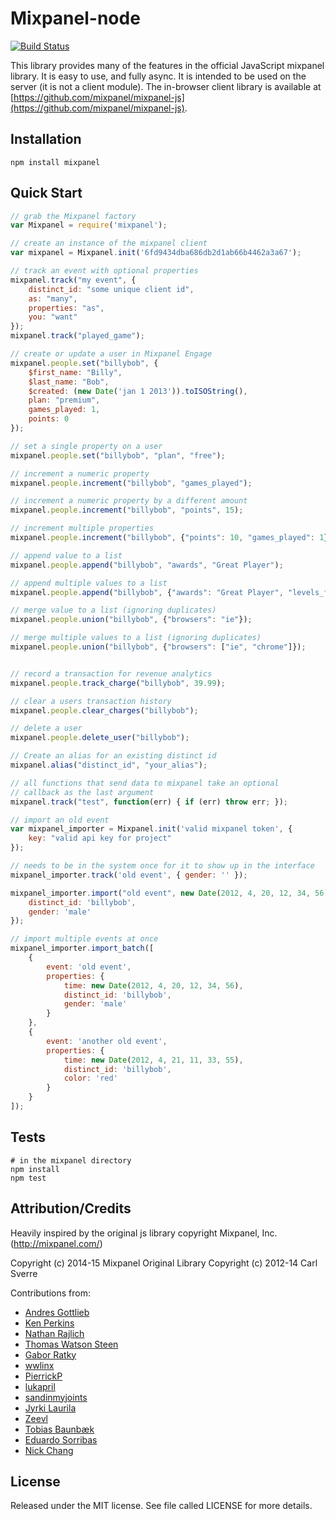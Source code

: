 Mixpanel-node
=============
[![Build Status](https://travis-ci.org/mixpanel/mixpanel-node.svg?branch=master)](https://travis-ci.org/mixpanel/mixpanel-node)

This library provides many of the features in the official JavaScript mixpanel library.  It is easy to use, and fully async. It is intended to be used on the server (it is not a client module). The in-browser client library is available
at [https://github.com/mixpanel/mixpanel-js](https://github.com/mixpanel/mixpanel-js).

Installation
------------

    npm install mixpanel

Quick Start
-----------

```javascript
// grab the Mixpanel factory
var Mixpanel = require('mixpanel');

// create an instance of the mixpanel client
var mixpanel = Mixpanel.init('6fd9434dba686db2d1ab66b4462a3a67');

// track an event with optional properties
mixpanel.track("my event", {
    distinct_id: "some unique client id",
    as: "many",
    properties: "as",
    you: "want"
});
mixpanel.track("played_game");

// create or update a user in Mixpanel Engage
mixpanel.people.set("billybob", {
    $first_name: "Billy",
    $last_name: "Bob",
    $created: (new Date('jan 1 2013')).toISOString(),
    plan: "premium",
    games_played: 1,
    points: 0
});

// set a single property on a user
mixpanel.people.set("billybob", "plan", "free");

// increment a numeric property
mixpanel.people.increment("billybob", "games_played");

// increment a numeric property by a different amount
mixpanel.people.increment("billybob", "points", 15);

// increment multiple properties
mixpanel.people.increment("billybob", {"points": 10, "games_played": 1});

// append value to a list
mixpanel.people.append("billybob", "awards", "Great Player");

// append multiple values to a list
mixpanel.people.append("billybob", {"awards": "Great Player", "levels_finished": "Level 4"});

// merge value to a list (ignoring duplicates)
mixpanel.people.union("billybob", {"browsers": "ie"});

// merge multiple values to a list (ignoring duplicates)
mixpanel.people.union("billybob", {"browsers": ["ie", "chrome"]});


// record a transaction for revenue analytics
mixpanel.people.track_charge("billybob", 39.99);

// clear a users transaction history
mixpanel.people.clear_charges("billybob");

// delete a user
mixpanel.people.delete_user("billybob");

// Create an alias for an existing distinct id
mixpanel.alias("distinct_id", "your_alias");

// all functions that send data to mixpanel take an optional
// callback as the last argument
mixpanel.track("test", function(err) { if (err) throw err; });

// import an old event
var mixpanel_importer = Mixpanel.init('valid mixpanel token', {
    key: "valid api key for project"
});

// needs to be in the system once for it to show up in the interface
mixpanel_importer.track('old event', { gender: '' });

mixpanel_importer.import("old event", new Date(2012, 4, 20, 12, 34, 56), {
    distinct_id: 'billybob',
    gender: 'male'
});

// import multiple events at once
mixpanel_importer.import_batch([
    {
        event: 'old event',
        properties: {
            time: new Date(2012, 4, 20, 12, 34, 56),
            distinct_id: 'billybob',
            gender: 'male'
        }
    },
    {
        event: 'another old event',
        properties: {
            time: new Date(2012, 4, 21, 11, 33, 55),
            distinct_id: 'billybob',
            color: 'red'
        }
    }
]);
```

Tests
-----

    # in the mixpanel directory
    npm install
    npm test

Attribution/Credits
-------------------

Heavily inspired by the original js library copyright Mixpanel, Inc.
(http://mixpanel.com/)

Copyright (c) 2014-15 Mixpanel
Original Library Copyright (c) 2012-14 Carl Sverre

Contributions from:
 - [Andres Gottlieb](https://github.com/andresgottlieb)
 - [Ken Perkins](https://github.com/kenperkins)
 - [Nathan Rajlich](https://github.com/TooTallNate)
 - [Thomas Watson Steen](https://github.com/watson)
 - [Gabor Ratky](https://github.com/rgabo)
 - [wwlinx](https://github.com/wwlinx)
 - [PierrickP](https://github.com/PierrickP)
 - [lukapril](https://github.com/lukapril)
 - [sandinmyjoints](https://github.com/sandinmyjoints)
 - [Jyrki Laurila](https://github.com/jylauril)
 - [Zeevl](https://github.com/zeevl)
 - [Tobias Baunbæk](https://github.com/freeall)
 - [Eduardo Sorribas](https://github.com/sorribas)
 - [Nick Chang](https://github.com/maeldur)

License
-------------------

Released under the MIT license.  See file called LICENSE for more
details.
